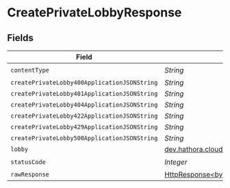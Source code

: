 # CreatePrivateLobbyResponse


## Fields

| Field                                                                                                                    | Type                                                                                                                     | Required                                                                                                                 | Description                                                                                                              |
| ------------------------------------------------------------------------------------------------------------------------ | ------------------------------------------------------------------------------------------------------------------------ | ------------------------------------------------------------------------------------------------------------------------ | ------------------------------------------------------------------------------------------------------------------------ |
| `contentType`                                                                                                            | *String*                                                                                                                 | :heavy_check_mark:                                                                                                       | N/A                                                                                                                      |
| `createPrivateLobby400ApplicationJSONString`                                                                             | *String*                                                                                                                 | :heavy_minus_sign:                                                                                                       | N/A                                                                                                                      |
| `createPrivateLobby401ApplicationJSONString`                                                                             | *String*                                                                                                                 | :heavy_minus_sign:                                                                                                       | N/A                                                                                                                      |
| `createPrivateLobby404ApplicationJSONString`                                                                             | *String*                                                                                                                 | :heavy_minus_sign:                                                                                                       | N/A                                                                                                                      |
| `createPrivateLobby422ApplicationJSONString`                                                                             | *String*                                                                                                                 | :heavy_minus_sign:                                                                                                       | N/A                                                                                                                      |
| `createPrivateLobby429ApplicationJSONString`                                                                             | *String*                                                                                                                 | :heavy_minus_sign:                                                                                                       | N/A                                                                                                                      |
| `createPrivateLobby500ApplicationJSONString`                                                                             | *String*                                                                                                                 | :heavy_minus_sign:                                                                                                       | N/A                                                                                                                      |
| `lobby`                                                                                                                  | [dev.hathora.cloud_api.models.shared.Lobby](../../models/shared/Lobby.md)                                                | :heavy_minus_sign:                                                                                                       | N/A                                                                                                                      |
| `statusCode`                                                                                                             | *Integer*                                                                                                                | :heavy_check_mark:                                                                                                       | N/A                                                                                                                      |
| `rawResponse`                                                                                                            | [HttpResponse<byte[]>](https://docs.oracle.com/en/java/javase/11/docs/api/java.net.http/java/net/http/HttpResponse.html) | :heavy_minus_sign:                                                                                                       | N/A                                                                                                                      |